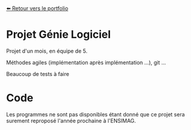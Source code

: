 [:arrow_left: Retour vers le portfolio](https://github.com/ThibaultLanthiez/Portfolio)

# Projet Génie Logiciel

Projet d'un mois, en équipe de 5.

Méthodes agiles (implémentation après implémentation ...), git ...

Beaucoup de tests à faire

# Code

Les programmes ne sont pas disponibles étant donné que ce projet sera surement reproposé l'année prochaine à l'ENSIMAG.

